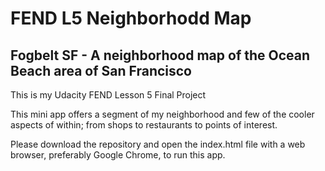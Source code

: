 # FEND L5 Neighborhodd Map
## Fogbelt SF - A neighborhood map of the Ocean Beach area of San Francisco


This is my Udacity FEND Lesson 5 Final Project

This mini app offers a segment of my neighborhood and few of the cooler aspects of within; from shops to restaurants to points of interest.

Please download the repository and open the index.html file with a web browser, preferably Google Chrome, to run this app.
